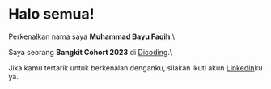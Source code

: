 # Halo semua! 

Perkenalkan nama saya **Muhammad Bayu Faqih**.\

Saya seorang **Bangkit Cohort 2023** di [Dicoding](https://www.dicoding.com/users/bayufq/academies).\

Jika kamu tertarik untuk berkenalan denganku, silakan ikuti akun [Linkedin](https://www.linkedin.com/in/muhammad-b-b88b68139/)ku ya.

